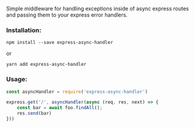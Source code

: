 Simple middleware for handling exceptions inside of async express routes and passing them to your express error handlers.

### Installation:

```
npm install --save express-async-handler
```
or
```
yarn add express-async-handler
```

### Usage:

```javascript
const asyncHandler = require('express-async-handler')

express.get('/', asyncHandler(async (req, res, next) => {
	const bar = await foo.findAll();
	res.send(bar)
}))
```
